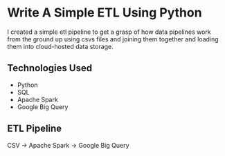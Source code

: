 # Write A Simple ETL Using Python

I created a simple etl pipeline to get a grasp of how data pipelines work from the ground up using csvs files
and joining them together and loading them into cloud-hosted data storage. 

## Technologies Used 

+ Python 
+ SQL
+ Apache Spark
+ Google Big Query


## ETL Pipeline

 CSV -> Apache Spark -> Google Big Query



